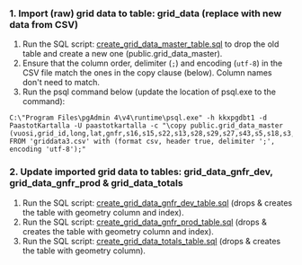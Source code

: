 ### 1. Import (raw) grid data to table: grid_data (replace with new data from CSV)

1. Run the SQL script: [create_grid_data_master_table.sql](./create_grid_data_master_table.sql) to drop the old table and create a new one (public.grid_data_master).
2. Ensure that the column order, delimiter (`;`) and encoding (`utf-8`) in the CSV file match the ones in the copy clause (below). Column names don't need to match.
3. Run the psql command below (update the location of psql.exe to the command):

```
C:\"Program Files\pgAdmin 4\v4\runtime\psql.exe" -h kkxpgdbt1 -d PaastotKartalla -U paastotkartalla -c "\copy public.grid_data_master (vuosi,grid_id,long,lat,gnfr,s16,s15,s22,s13,s28,s29,s27,s43,s5,s18,s3,s12,s1,s7,s8,s14,s37,s25,s19,s17,s38,s40) FROM 'griddata3.csv' with (format csv, header true, delimiter ';', encoding 'utf-8');"
```

### 2. Update imported grid data to tables: grid_data_gnfr_dev, grid_data_gnfr_prod & grid_data_totals

1. Run the SQL script: [create_grid_data_gnfr_dev_table.sql](./create_grid_data_gnfr_dev_table.sql) (drops & creates the table with geometry column and index).
2. Run the SQL script: [create_grid_data_gnfr_prod_table.sql](./create_grid_data_gnfr_prod_table.sql) (drops & creates the table with geometry column and index).
3. Run the SQL script: [create_grid_data_totals_table.sql](./create_grid_data_totals_table.sql) (drops & creates the table with geometry column).

